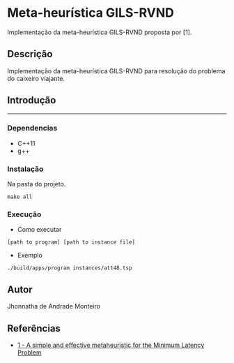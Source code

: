 # Meta-heurística GILS-RVND

Implementação da meta-heurística GILS-RVND proposta por [1].

## Descrição

Implementação da meta-heurística GILS-RVND para resolução do problema do 
caixeiro viajante.

## Introdução
------

### Dependencias

* C++11
* g++

### Instalação

Na pasta do projeto.

```
make all
```


### Execução

* Como executar
```
[path to program] [path to instance file]
```

* Exemplo
```
./build/apps/program instances/att48.tsp
```

## Autor

Jhonnatha de Andrade Monteiro


## Referências

* [1 - A simple and effective metaheuristic for the Minimum Latency Problem](https://www.sciencedirect.com/science/article/abs/pii/S037722171200269X)
